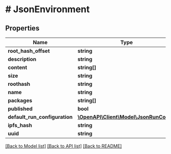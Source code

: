 # # JsonEnvironment

## Properties

Name | Type | Description | Notes
------------ | ------------- | ------------- | -------------
**root_hash_offset** | **string** |  | [optional]
**description** | **string** |  | [optional]
**content** | **string[]** |  | [optional]
**size** | **string** |  | [optional]
**roothash** | **string** |  | [optional]
**name** | **string** |  | [optional]
**packages** | **string[]** |  | [optional]
**published** | **bool** |  | [optional]
**default_run_configuration** | [**\OpenAPI\Client\Model\JsonRunConfig**](JsonRunConfig.md) |  | [optional]
**ipfs_hash** | **string** |  | [optional]
**uuid** | **string** |  | [optional]

[[Back to Model list]](../../README.md#models) [[Back to API list]](../../README.md#endpoints) [[Back to README]](../../README.md)
